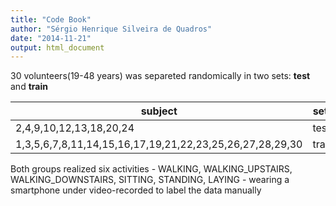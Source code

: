 ```yaml
---
title: "Code Book"
author: "Sérgio Henrique Silveira de Quadros"
date: "2014-11-21"
output: html_document
---
```

30 volunteers(19-48 years) was separeted randomically in two sets: **test** and **train**

|subject|sets|
|---|---|
|2,4,9,10,12,13,18,20,24|test|
|1,3,5,6,7,8,11,14,15,16,17,19,21,22,23,25,26,27,28,29,30|train|

Both groups realized six activities - WALKING, WALKING_UPSTAIRS, WALKING_DOWNSTAIRS, SITTING, STANDING, LAYING - wearing a smartphone under video-recorded to label the data manually


